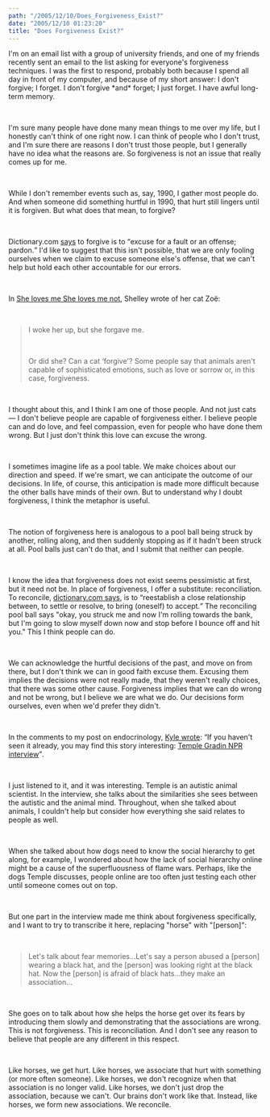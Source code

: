 ```yaml
---
path: "/2005/12/10/Does_Forgiveness_Exist?" 
date: "2005/12/10 01:23:20" 
title: "Does Forgiveness Exist?" 
---
```

<p>I'm on an email list with a group of university friends, and one of my friends recently sent an email to the list asking for everyone's forgiveness techniques. I was the first to respond, probably both because I spend all day in front of my computer, and because of my short answer: I don't forgive; I forget. I don't forgive *and* forget; I just forget. I have awful long-term memory.</p><br><p>I'm sure many people have done many mean things to me over my life, but I honestly can't think of one right now. I can think of people who I don't trust, and I'm sure there are reasons I don't trust those people, but I generally have no idea what the reasons are. So forgiveness is not an issue that really comes up for me.</p><br><p>While I don't remember events such as, say, 1990, I gather most people do. And when someone did something hurtful in 1990, that hurt still lingers until it is forgiven. But what does that mean, to forgive?</p><br><p>Dictionary.com <a href="http://dictionary.reference.com/search?q=forgive">says</a> to forgive is to <q>excuse for a fault or an offense; pardon.</q> I'd like to suggest that this isn't possible, that we are only fooling ourselves when we claim to excuse someone else's offense, that we can't help but hold each other accountable for our errors.</p><br><p>In <a href="http://weblog.burningbird.net/2005/12/09/she-loves-me-she-loves-not/">She loves me She loves me not</a>, Shelley wrote of her cat Zo&#235;:</p><br><blockquote><p>I woke her up, but she forgave me.</p><br><p>Or did she? Can a cat &#8216;forgive'? Some people say that animals aren't capable of sophisticated emotions, such as love or sorrow or, in this case, forgiveness.</p></blockquote><br><p>I thought about this, and I think I am one of those people. And not just cats &#8212; I don't believe people are capable of forgiveness either. I believe people can and do love, and feel compassion, even for people who have done them wrong. But I just don't think this love can excuse the wrong.</p><br><p>I sometimes imagine life as a pool table. We make choices about our direction and speed. If we're smart, we can anticipate the outcome of our decisions. In life, of course, this anticipation is made more difficult because the other balls have minds of their own. But to understand why I doubt forgiveness, I think the metaphor is useful.</p><br><p>The notion of forgiveness here is analogous to a pool ball being struck by another, rolling along, and then suddenly stopping as if it hadn't been struck at all. Pool balls just can't do that, and I submit that neither can people.</p><br><p>I know the idea that forgiveness does not exist seems pessimistic at first, but it need not be. In place of forgiveness, I offer a substitute: reconciliation. To reconcile, <a href="http://dictionary.reference.com/search?q=reconcile">dictionary.com says</a>, is to <q>reestablish a close relationship between, to settle or resolve, to bring (oneself) to accept.</q> The reconciling pool ball says "okay, you struck me and now I'm rolling towards the bank, but I'm going to slow myself down now and stop before I bounce off and hit you." This I think people can do.</p><br><p>We can acknowledge the hurtful decisions of the past, and move on from there, but I don't think we can in good faith excuse them. Excusing them implies the decisions were not really made, that they weren't really choices, that there was some other cause. Forgiveness implies that we can do wrong and not be wrong, but I believe we are what we do. Our decisions form ourselves, even when we'd prefer they didn't.</p><br><p>In the comments to my post on endocrinology, <a href="http://typewriting.org/2005/11/20/Autism%2C_Synaesthesia%2C_and_Neuroendocrinology/#comment-1611">Kyle wrote</a>: <q>If you haven't seen it already, you may find this story interesting: <a href="http://www.npr.org/templates/story/story.php?storyId=4278538">Temple Gradin NPR interview</a></q>.</p><br><p>I just listened to it, and it was interesting. Temple is an autistic animal scientist. In the interview, she talks about the similarities she sees between the autistic and the animal mind. Throughout, when she talked about animals, I couldn't help but consider how everything she said relates to people as well.</p><br><p>When she talked about how dogs need to know the social hierarchy to get along, for example, I wondered about how the lack of social hierarchy online might be a cause of the superfluousness of flame wars. Perhaps, like the dogs Temple discusses, people online are too often just testing each other until someone comes out on top.</p><br><p>But one part in the interview made me think about forgiveness specifically, and I want to try to transcribe it here, replacing "horse" with "[person]":</p><br><blockquote><p>Let's talk about fear memories...Let's say a person abused a [person] wearing a black hat, and the [person] was looking right at the black hat. Now the [person] is afraid of black hats...they make an association...</p></blockquote><br><p>She goes on to talk about how she helps the horse get over its fears by introducing them slowly and demonstrating that the associations are wrong. This is not forgiveness. This is reconciliation. And I don't see any reason to believe that people are any different in this respect.</p><br><p>Like horses, we get hurt. Like horses, we associate that hurt with something (or more often someone). Like horses, we don't recognize when that association is no longer valid. Like horses, we don't just drop the association, because we can't. Our brains don't work like that. Instead, like horses, we form new associations. We reconcile.</p>